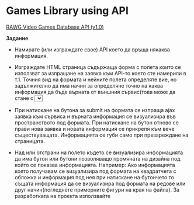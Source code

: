 # Games Library using API

[RAWG Video Games Database API (v1.0)](https://api.rawg.io/docs/)

**Задание**

- Намирате (или изграждате свое) API което да връща някаква информация.

- Изграждате HTML страница съдържаща форма с полета които се използват за изпращане на заявка към API-то което сте намерили в т.1. Точния вид на формата и нейните полета определяте вие, но задължително да има начин за определяне точно на каква информация да бъде върната от външния сървис(това може да стане с <select> или radio buttons или checkboxes). Например: Намерил съм API което връща информация за филми и съответно съм направил форма която да има поле за търсене на филм по име, а от долу ще сложа няколко checkbox-а които ще определят каква информация искам (заглавие на филм, описание, обложка, артисти, жарн и тн).

- При натискане на бутона за submit на формата се изпраща ajax заявка към сървиса и върната информация се визуализира във пространството под формата. При натискане на бутон отново се прави нова заявка и новата информация се прикрепя към вече съществуващата. Информацията се губи само при презареждане на страницата.

- Над или отстрани на полето където се визуализира информацията да има бутон или бутони позволяващо промяната на дизайна под който се показва информацията. Например: Ако информацията която получавам се визуализира под формата на квадратчета с обложка и информация под нея при натискане на бутончето то същата информация да се визуализира под формата на редове или друг начин(погледнете примерните фигури на края на файла). За разработката на проекта използвайте